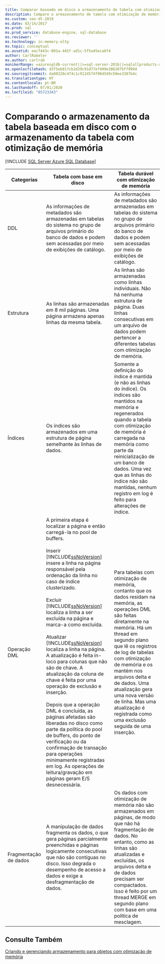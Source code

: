 ```yaml
---
title: Comparar baseado em disco a armazenamento de tabela com otimização de memória
description: Compare o armazenamento de tabela com otimização de memória e baseado em disco nas categorias DDL, estrutura, índices, operação DML e fragmentação de dados.
ms.custom: seo-dt-2019
ms.date: 03/14/2017
ms.prod: sql
ms.prod_service: database-engine, sql-database
ms.reviewer: ''
ms.technology: in-memory-oltp
ms.topic: conceptual
ms.assetid: eacf443c-001a-445f-ad1c-5f5a45eca6f4
author: CarlRabeler
ms.author: carlrab
monikerRange: =azuresqldb-current||>=sql-server-2016||=sqlallproducts-allversions||>=sql-server-linux-2017||=azuresqldb-mi-current
ms.openlocfilehash: d3f5eb817cb2d29c91d77ef499e386207bff9994
ms.sourcegitcommit: da88320c474c1c9124574f90d549c50ee3387b4c
ms.translationtype: HT
ms.contentlocale: pt-BR
ms.lasthandoff: 07/01/2020
ms.locfileid: "85723343"
---
```

# <a name="comparing-disk-based-table-storage-to-memory-optimized-table-storage"></a>Comparando o armazenamento da tabela baseada em disco com o armazenamento da tabela com otimização de memória
[!INCLUDE [SQL Server Azure SQL Database](../../includes/applies-to-version/sql-asdb.md)]
  
  
|Categorias|Tabela com base em disco|Tabela durável com otimização de memória|  
|----------------|-----------------------|-------------------------------------|  
|DDL|As informações de metadados são armazenadas em tabelas do sistema no grupo de arquivos primário do banco de dados e podem sem acessadas por meio de exibições de catálogo.|As informações de metadados são armazenadas em tabelas do sistema no grupo de arquivos primário do banco de dados e podem sem acessadas por meio de exibições de catálogo.|  
|Estrutura|As linhas são armazenadas em 8 mil páginas. Uma página armazena apenas linhas da mesma tabela.|As linhas são armazenadas como linhas individuais. Não há nenhuma estrutura de página. Duas linhas consecutivas em um arquivo de dados podem pertencer a diferentes tabelas com otimização de memória.|  
|Índices|Os índices são armazenados em uma estrutura de página semelhante às linhas de dados.|Somente a definição do índice é mantida (e não as linhas do índice). Os índices são mantidos na memória e regenerados quando a tabela com otimização de memória é carregada na memória como parte da reinicialização de um banco de dados. Uma vez que as linhas do índice não são mantidas, nenhum registro em log é feito para alterações de índice.|  
|Operação DML|A primeira etapa é localizar a página e então carregá-la no pool de buffers.<br /><br /> Inserir<br /> [!INCLUDE[ssNoVersion](../../includes/ssnoversion-md.md)] insere a linha na página responsável pela ordenação da linha no caso de índice clusterizado.<br /><br /> Excluir<br /> [!INCLUDE[ssNoVersion](../../includes/ssnoversion-md.md)] localiza a linha a ser excluída na página e marca-a como excluída.<br /><br /> Atualizar<br /> [!INCLUDE[ssNoVersion](../../includes/ssnoversion-md.md)] localiza a linha na página. A atualização é feita in-loco para colunas que não são de chave. A atualização da coluna de chave é feita por uma operação de exclusão e inserção.<br /><br /> Depois que a operação DML é concluída, as páginas afetadas são liberadas no disco como parte da política do pool de buffers, do ponto de verificação ou da confirmação de transação para operações minimamente registradas em log. As operações de leitura/gravação em páginas geram E/S desnecessária.|Para tabelas com otimização de memória, contanto que os dados residam na memória, as operações DML são feitas diretamente na memória. Há um thread em segundo plano que lê os registros de log de tabelas com otimização de memória e os mantém nos arquivos delta e de dados. Uma atualização gera uma nova versão de linha. Mas uma atualização é registrada como uma exclusão seguida de uma inserção.|  
|Fragmentação de dados|A manipulação de dados fragmenta os dados, o que gera páginas parcialmente preenchidas e páginas logicamente consecutivas que não são contíguas no disco. Isso degrada o desempenho de acesso a dados e exige a desfragmentação de dados.|Os dados com otimização de memória não são armazenados em páginas, de modo que não há fragmentação de dados. No entanto, como as linhas são atualizadas e excluídas, os arquivos delta e de dados precisam ser compactados. Isso é feito por um thread MERGE em segundo plano com base em uma política de mesclagem.|  
  
## <a name="see-also"></a>Consulte Também  
 [Criando e gerenciando armazenamento para objetos com otimização de memória](../../relational-databases/in-memory-oltp/creating-and-managing-storage-for-memory-optimized-objects.md)  
  
  
